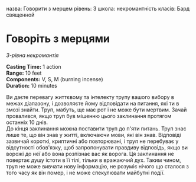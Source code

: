 назва: Говорити з мерцем рівень: 3 школа: некромантність класів: Бард священной

# Говоріть з мерцями
_3-рівна некромантія_

**Casting Time:** 1 action    
**Range:** 10 feet    
**Components:** V, S, M (burning incense)    
**Duration:** 10 minutes

Ви даєте перевагу життєвому та інтелекту трупу вашого вибору в межах діапазону, і дозволяєте йому відповідати на питання, які ти в змозі знайти. Труп, мабуть, ще має рот і не може бути мертвим. Зачай провалився, якщо труп був мішенню цього заклинання протягом останніх 10 днів.    
До кінця заклинання можна поставити труп до п'яти питань. Труп знає лише те, що він знав у житті, включаючи мови, які він знав. Відповіді зазвичай короткі, криптичні або повторювані, і труп не перебуває у відсутності обов'язку, щоб запропонувати правдиву відповідь, якщо ви ворожі до неї або вона розпізнає вас як ворога. Ця заклинання не повертає душу істоти в її тілі, тільки в вражаючий дух. Таким чином, труп не може вивчати нову інформацію, не розуміє нічого що сталося з того часу як він помер, і не може спекулювати майбутні події.